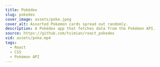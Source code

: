 ```yaml
---
title: Pokédex
slug: pokedex
cover_image: assets/poke.jpeg
cover_alt: Assorted Pokemon cards spread out randomly.
description: A Pokédex app that fetches data from the Pokémon API.
source: https://github.com/tsimian/react_pokedex
vid: assets/poke.mp4
tags:
  - React
  - CSS
  - Pokémon API
---
```


